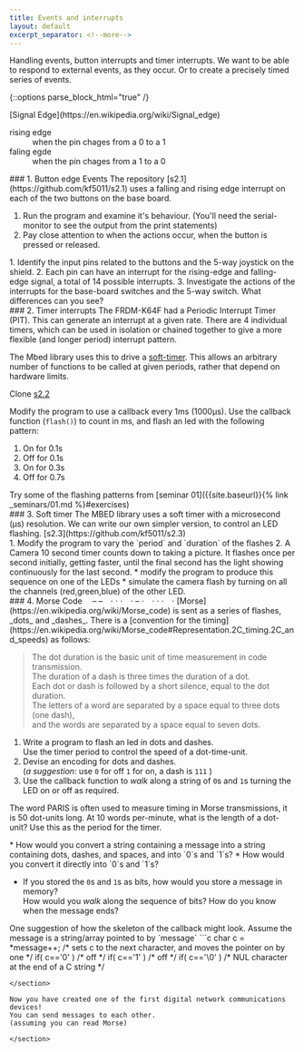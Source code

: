 ```yaml
---
title: Events and interrupts
layout: default
excerpt_separator: <!--more-->
---
```

Handling events, button interrupts and timer interrupts.
We want to be able to respond to external events, as they occur.
Or to create a precisely timed series of events.
<!--more-->

{::options parse_block_html="true" /}

<section class="note">
[Signal Edge](https://en.wikipedia.org/wiki/Signal_edge)
<dl>
 <dt>
 rising edge
 </dt>
 <dd>
 when the pin chages from a 0 to a 1
 </dd>
 <dt>
 faling egde
 </dt>
 <dd>
 when the pin chages from a 1 to a 0
 </dd>
</dl>
</section>

<section class="exercise">
### 1. Button edge Events
The repository [s2.1](https://github.com/kf5011/s2.1) uses a falling and rising edge interrupt on each of the two buttons on the base board.

1. Run the program and examine it's behaviour.  (You'll need the serial-monitor to see the output from the print statements)
2. Pay close attention to when the actions occur, when the button is pressed or released.

<section class="question">
1. Identify the input pins related to the buttons and the 5-way joystick on the shield.
2. Each pin can have an interrupt for the rising-edge and falling-edge signal, a total of 14 possible interrupts.
3. Investigate the actions of the interrupts for the base-board switches and the 5-way switch.  What differences can you see?
</section>
</section>

<section class="exercise">
### 2. Timer interrupts
The FRDM-K64F had a Periodic Interrupt Timer (PIT).  This can generate an interrupt at a given rate.  There are 4 individual timers, which can be used in isolation or chained together to give a more flexible (and longer period) interrupt pattern.

The Mbed library uses this to drive a [soft-timer](https://os.mbed.com/docs/latest/reference/ticker.html).  This allows an arbitrary number of functions to be called at given periods, rather that depend on hardware limits.

Clone [s2.2](https://github.com/kf5011/s2.2)

Modify the program to use a callback every 1ms (1000µs).
Use the callback function (`flash()`) to count in ms, and flash an led with the following pattern:

  1. On for 0.1s
  1. Off for 0.1s
  1. On for 0.3s
  1. Off for 0.7s

  <section class="question">
  Try some of the flashing patterns from [seminar 01]({{site.baseurl}}{% link _seminars/01.md %}#exercises)
  </section>
</section>

<section class="exercise">
### 3. Soft timer
The MBED library uses a soft timer with a microsecond (μs) resolution.  
We can write our own simpler version, to control an LED flashing. [s2.3](https://github.com/kf5011/s2.3)

<section class="question">
1. Modify the program to vary the `period` and `duration` of the flashes
2. A Camera 10 second timer counts down to taking a picture.  It flashes once per second initially, getting faster, until the final second has the light showing continuously for the last second.
  * modify the program to produce this sequence on one of the LEDs
  * simulate the camera flash by turning on all the channels (red,green,blue) of the other LED.
</section>

</section>

<section class="exercise">
### 4. Morse Code  – – ⋅ ⋅ ⋅ ⋅ – ⋅ ⋅ ⋅ ⋅ ⋅
[Morse](https://en.wikipedia.org/wiki/Morse_code) is sent as a series of flashes, _dots_ and _dashes_.  There is a [convention for the timing](https://en.wikipedia.org/wiki/Morse_code#Representation.2C_timing.2C_and_speeds) as follows:

>  The dot duration is the basic unit of time measurement in code transmission.  
> The duration of a dash is three times the duration of a dot.  
> Each dot or dash is followed by a short silence, equal to the dot duration.  
> The letters of a word are separated by a space equal to three dots (one dash),  
> and the words are separated by a space equal to seven dots.

1. Write a program to flash an led in dots and dashes.  
   Use the timer period to control the speed of a dot-time-unit.
2. Devise an encoding for dots and dashes.  
    (_a suggestion_: use `0` for off `1` for on, a dash is `111` )
3. Use the callback function to _walk_ along a string of `0`s and `1`s  turning the LED on or off as required.

The word PARIS is often used to measure timing in Morse transmissions, it is 50 dot-units long.  At 10 words per-minute, what is the length of a dot-unit?  Use this as the period for the timer.

<section class="question">
* How would you convert a string containing a message into a string containing dots, dashes, and spaces, and into `0`s and `1`s?  
* How would you convert it directly into `0`s and `1`s?

* If you stored the `0`s and `1`s as bits, how would you store a message in memory?  
How would you _walk_ along the sequence of bits?
How do you know when the message ends?
</section>

<section class="example">
One suggestion of how the skeleton of the callback might look.  
Assume the message is a string/array pointed to by `message`
```c
char c = *message++; /* sets c to the next character,
                        and moves the pointer on by one */
if( c=='0' ) /* off */
if( c=='1' ) /* off */
if( c=='\0' ) /* NUL character at the end of a C string */

```
</section>

Now you have created one of the first digital network communications devices!  
You can send messages to each other.  
(assuming you can read Morse)

</section>
